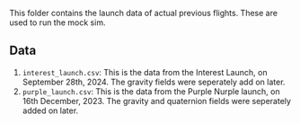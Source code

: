 This folder contains the launch data of actual previous flights. These are used to run the mock sim.

## Data

1. `interest_launch.csv`: This is the data from the Interest Launch, on September 28th, 2024. The gravity fields were seperately add on later.
2. `purple_launch.csv`: This is the data from the Purple Nurple launch, on 16th December, 2023. The gravity and quaternion fields were seperately added on later.